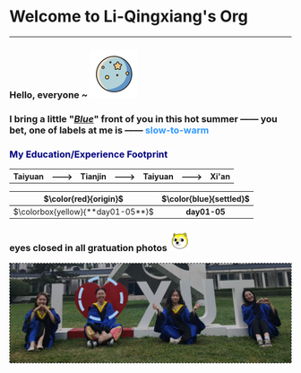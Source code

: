 # Welcome to Li-Qingxiang's Org #
---
### Hello, everyone ~  ![image](images/earth.png)

### I bring a little  "<u>_Blue_</u>" front of you in this hot summer —— you bet, one of labels at me is —— <font color="#3399ff"> slow-to-warm </font>

<h3><span style="color:navy">My Education/Experience Footprint</span></h3> 
<table><tr><th><b>Taiyuan</b></th><th style="border: none;">---></th><th><b>Tianjin</b></th><th style="border: none;">---></th><th><b>Taiyuan</b></th><th style="border: none;">---></th><th><b>Xi'an</b></th></tr></table>  

| $\color{red}{origin}$ | $\color{blue}{settled}$ |
| :----------: | :----------: |
| $\colorbox{yellow}{**day01-05**}$ | __day01-05__ |

### eyes closed in all gratuation photos  ![image](images/dog_head.png)   
  
![image](images/graduation.png)
  
